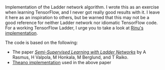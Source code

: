 Implementation of the Ladder network algorithm. I wrote this as an exercise when learning TensorFlow, and I never got really good results with it. I leave it here as an inspiration to others, but be warned that this may not be a good reference for neither Ladder network nor idiomatic TensorFlow code. For a working TensorFlow Ladder, I urge you to take a look at [Rinu's implementation](https://github.com/rinuboney/ladder).

The code is based on the following:

- The paper [_Semi-Supervised Learning with Ladder Networks_](http://arxiv.org/abs/1507.02672) by A Rasmus, H Valpola, M Honkala,
M Berglund, and T Raiko.
- [Theano implementation](https://github.com/CuriousAI/ladder) used in the above paper
